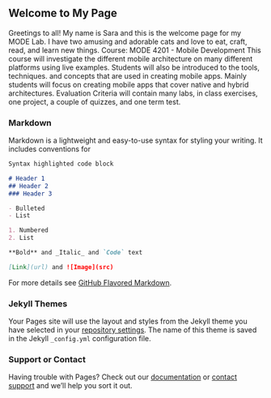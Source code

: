## Welcome to My Page

Greetings to all!
My name is Sara and this is the welcome page for my MODE Lab. I have two amusing and adorable cats and love to eat, craft, read, and learn new things. 
Course: MODE 4201 - Mobile Development
This course will investigate the different mobile architecture on many different platforms using live examples. Students will also be introduced to the tools, techniques. and concepts that are used in creating mobile apps. Mainly students will focus on creating mobile apps that cover native and hybrid architectures. 
Evaluation Criteria will contain many labs, in class exercises, one project, a couple of quizzes, and one term test.  

### Markdown

Markdown is a lightweight and easy-to-use syntax for styling your writing. It includes conventions for

```markdown
Syntax highlighted code block

# Header 1
## Header 2
### Header 3

- Bulleted
- List

1. Numbered
2. List

**Bold** and _Italic_ and `Code` text

[Link](url) and ![Image](src)
```

For more details see [GitHub Flavored Markdown](https://guides.github.com/features/mastering-markdown/).

### Jekyll Themes

Your Pages site will use the layout and styles from the Jekyll theme you have selected in your [repository settings](https://github.com/SaraBZL/sarabhatti.github.io/settings). The name of this theme is saved in the Jekyll `_config.yml` configuration file.

### Support or Contact

Having trouble with Pages? Check out our [documentation](https://help.github.com/categories/github-pages-basics/) or [contact support](https://github.com/contact) and we’ll help you sort it out.
